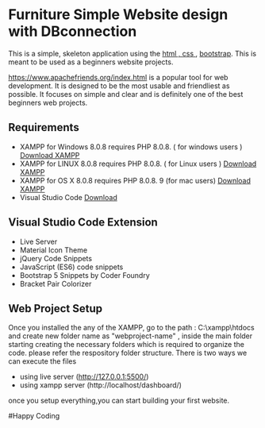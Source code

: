 # Furniture Simple Website design with DBconnection

This is a simple, skeleton application using the [html , css ](https://en.wikipedia.org/wiki/HTML5) , [bootstrap](https://getbootstrap.com/docs/5.0/getting-started/introduction/). This is meant to be used as a beginners website projects.

https://www.apachefriends.org/index.html  is a popular tool for web development.
It is designed to be the most usable and friendliest as possible. It focuses
on simple and clear and is definitely one of the best beginners web projects.

Requirements
------------

- XAMPP for Windows 8.0.8 requires PHP 8.0.8. ( for windows users ) [Download XAMPP](https://www.apachefriends.org/index.html)
- XAMPP for LINUX 8.0.8 requires PHP 8.0.8. ( for Linux users ) [Download XAMPP](https://www.apachefriends.org/index.html)
- XAMPP for OS X 8.0.8 requires PHP 8.0.8. 9 (for mac users) [Download XAMPP](https://www.apachefriends.org/index.html)
- Visual Studio Code [Download](https://code.visualstudio.com/download)

 Visual Studio Code Extension 
------------------------------
- Live Server
- Material Icon Theme
- jQuery Code Snippets
- JavaScript (ES6) code snippets
- Bootstrap 5 Snippets by Coder Foundry
- Bracket Pair Colorizer


Web Project Setup
-----------------
Once you installed the any of the XAMPP, go to the path : C:\xampp\htdocs and create new folder name as "webproject-name" , inside the main folder starting creating the necessary folders which is required to organize the code. please refer the respository folder structure. 
There is two ways we can execute the files
 - using live server (http://127.0.0.1:5500/) 
 - using xampp server (http://localhost/dashboard/)

once you setup everything,you can start building your first website. 

#Happy Coding 
